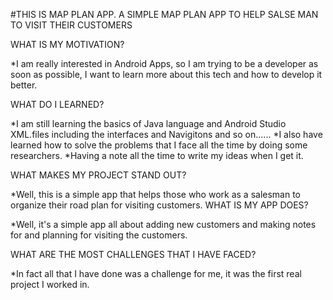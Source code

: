 #THIS IS MAP PLAN APP.
A SIMPLE MAP PLAN APP TO HELP SALSE MAN TO VISIT THEIR CUSTOMERS

WHAT IS MY MOTIVATION?

*I am really interested in Android Apps, so I am trying to be a developer as soon as possible, I want to learn more about this tech and how to develop it better.

WHAT DO I LEARNED?

*I am still learning the basics of Java language and Android Studio XML.files including the interfaces and Navigitons and so on...... *I also have learned how to solve the problems that I face all the time by doing some researchers. *Having a note all the time to write my ideas when I get it.

WHAT MAKES MY PROJECT STAND OUT?

*Well, this is a simple app that helps those who work as a salesman to organize their road plan for visiting customers.
WHAT IS MY APP DOES?

*Well, it's a simple app all about adding new customers and making notes for and planning for visiting the customers.

WHAT ARE THE MOST CHALLENGES THAT I HAVE FACED?

*In fact all that I have done was a challenge for me, it was the first real project I worked in.
